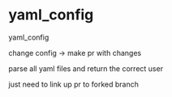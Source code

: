 # yaml_config
yaml_config

change config -> make pr with changes

parse all yaml files and return the correct user

just need to link up pr to forked branch
